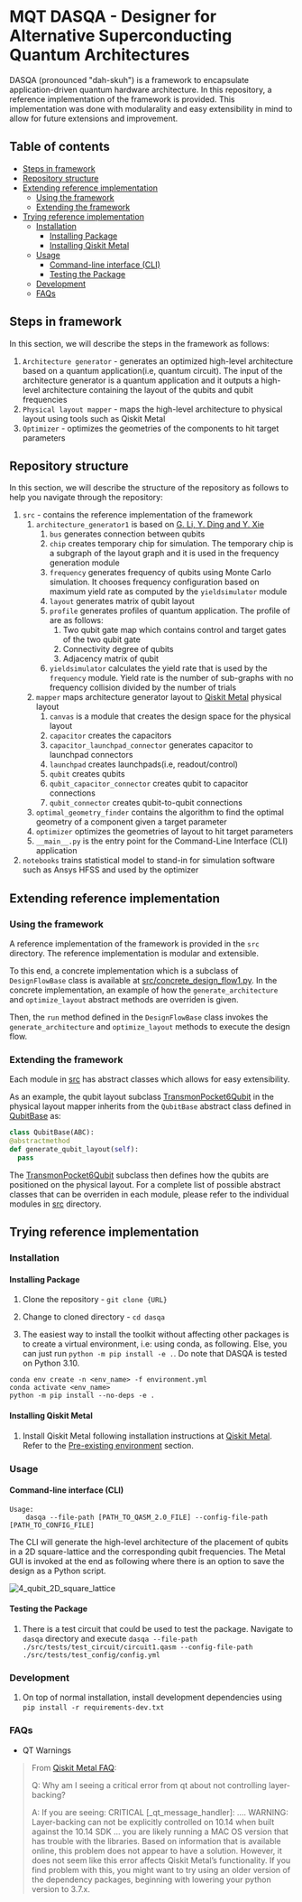 # MQT DASQA - Designer for Alternative Superconducting Quantum Architectures<!-- omit from toc -->

DASQA (pronounced "dah-skuh") is a framework to encapsulate application-driven quantum hardware architecture. In this repository, a reference implementation of the framework is provided. This implementation was done with modularality and easy extensibility in mind to allow for future extensions and improvement.

## Table of contents<!-- omit from toc -->

- [Steps in framework](#steps-in-framework)
- [Repository structure](#repository-structure)
- [Extending reference implementation](#extending-reference-implementation)
  - [Using the framework](#using-the-framework)
  - [Extending the framework](#extending-the-framework)
- [Trying reference implementation](#trying-reference-implementation)
  - [Installation](#installation)
    - [Installing Package](#installing-package)
    - [Installing Qiskit Metal](#installing-qiskit-metal)
  - [Usage](#usage)
    - [Command-line interface (CLI)](#command-line-interface-cli)
    - [Testing the Package](#testing-the-package)
  - [Development](#development)
  - [FAQs](#faqs)

## Steps in framework

In this section, we will describe the steps in the framework as follows:

1. `Architecture generator` - generates an optimized high-level architecture based on a quantum application(i.e, quantum circuit). The input of the architecture generator is a quantum application and it outputs a high-level architecture containing the layout of the qubits and qubit frequencies
2. `Physical layout mapper` - maps the high-level architecture to physical layout using tools such as Qiskit Metal
3. `Optimizer` - optimizes the geometries of the components to hit target parameters

## Repository structure

In this section, we will describe the structure of the repository as follows to help you navigate through the repository:

1. `src` - contains the reference implementation of the framework
   1. `architecture_generator1` is based on [G. Li, Y. Ding and Y. Xie](https://arxiv.org/abs/1911.12879)
      1. `bus` generates connection between qubits
      2. `chip` creates temporary chip for simulation. The temporary chip is a subgraph of the layout graph and it is used in the frequency generation module
      3. `frequency` generates frequency of qubits using Monte Carlo simulation. It chooses frequency configuration based on maximum yield rate as computed by the `yieldsimulator` module
      4. `layout` generates matrix of qubit layout
      5. `profile` generates profiles of quantum application. The profile of are as follows:
         1. Two qubit gate map which contains control and target gates of the two qubit gate
         2. Connectivity degree of qubits
         3. Adjacency matrix of qubit
      6. `yieldsimulator` calculates the yield rate that is used by the `frequency` module. Yield rate is the number of sub-graphs with no frequency collision divided by the number of trials
   2. `mapper` maps architecture generator layout to [Qiskit Metal](https://qiskit.org/documentation/metal/) physical layout
      1. `canvas` is a module that creates the design space for the physical layout
      2. `capacitor` creates the capacitors
      3. `capacitor_launchpad_connector` generates capacitor to launchpad connectors
      4. `launchpad` creates launchpads(i.e, readout/control)
      5. `qubit` creates qubits
      6. `qubit_capacitor_connector` creates qubit to capacitor connections
      7. `qubit_connector` creates qubit-to-qubit connections
   3. `optimal_geometry_finder` contains the algorithm to find the optimal geometry of a component given a target parameter
   4. `optimizer` optimizes the geometries of layout to hit target parameters
   5. `__main__.py` is the entry point for the Command-Line Interface (CLI) application
2. `notebooks` trains statistical model to stand-in for simulation software such as Ansys HFSS and used by the optimizer

## Extending reference implementation

### Using the framework

A reference implementation of the framework is provided in the `src` directory. The reference implementation is modular and extensible.

To this end, a concrete implementation which is a subclass of `DesignFlowBase` class is available at [src/concrete_design_flow1.py](src/concrete_design_flow1.py). In the concrete implementation, an example of how the `generate_architecture` and `optimize_layout` abstract methods are overriden is given.

Then, the `run` method defined in the `DesignFlowBase` class invokes the `generate_architecture` and `optimize_layout` methods to execute the design flow.

### Extending the framework

Each module in [src](src/) has abstract classes which allows for easy extensibility.

As an example, the qubit layout subclass [TransmonPocket6Qubit](src/mapper/qubit/metal/transmon_pocket_6_qubit.py) in the physical layout mapper inherits from the `QubitBase` abstract class defined in [QubitBase](src/mapper/qubit/qubit_base.py) as:

```python
class QubitBase(ABC):
@abstractmethod
def generate_qubit_layout(self):
  pass
```

The [TransmonPocket6Qubit](src/mapper/qubit/metal/transmon_pocket_6_qubit.py) subclass then defines how the qubits are positioned on the physical layout. For a complete list of possible abstract classes that can be overriden in each module, please refer to the individual modules in [src](src/) directory.

## Trying reference implementation

### Installation

#### Installing Package

1. Clone the repository - `git clone {URL}`

2. Change to cloned directory - `cd dasqa`

3. The easiest way to install the toolkit without affecting other packages is to create a virtual environment, i.e: using conda, as following. Else, you can just run `python -m pip install -e .`. Do note that DASQA is tested on Python 3.10.

```text
conda env create -n <env_name> -f environment.yml
conda activate <env_name>
python -m pip install --no-deps -e .
```

#### Installing Qiskit Metal

1. Install Qiskit Metal following installation instructions at [Qiskit Metal](https://qiskit.org/documentation/metal/installation.html). Refer to the [Pre-existing environment](https://qiskit.org/documentation/metal/installation.html#option-2-a-pre-existing-environment) section.

### Usage

#### Command-line interface (CLI)

```text
Usage:
    dasqa --file-path [PATH_TO_QASM_2.0_FILE] --config-file-path [PATH_TO_CONFIG_FILE]
```

The CLI will generate the high-level architecture of the placement of qubits in a 2D square-lattice and the corresponding qubit frequencies. The Metal GUI is invoked at the end as following where there is an option to save the design as a Python script.

![4_qubit_2D_square_lattice](docs/images/4_qubit_2D_square_lattice.png)

#### Testing the Package

1. There is a test circuit that could be used to test the package. Navigate to `dasqa` directory and execute `dasqa --file-path ./src/tests/test_circuit/circuit1.qasm --config-file-path ./src/tests/test_config/config.yml`

### Development

1. On top of normal installation, install development dependencies using `pip install -r requirements-dev.txt`

### FAQs

- QT Warnings

>From [Qiskit Metal FAQ](https://qiskit.org/documentation/metal/faq.html):
>
>Q: Why am I seeing a critical error from qt about not controlling layer-backing?
>
>A: If you are seeing: CRITICAL [_qt_message_handler]: …. WARNING: Layer-backing can not be explicitly controlled on 10.14 when built against the 10.14 SDK … you are likely running a MAC OS version that has trouble with the libraries. Based on information that is available online, this problem does not appear to have a solution. However, it does not seem like this error affects Qiskit Metal’s functionality. If you find problem with this, you might want to try using an older version of the dependency packages, beginning with lowering your python version to 3.7.x.
